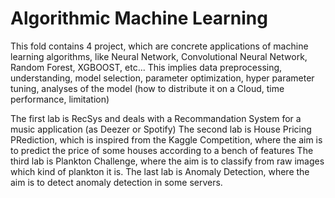 # Algorithmic Machine Learning

This fold contains 4 project, which are concrete applications of machine learning algorithms, like Neural Network, Convolutional Neural Network,
Random Forest, XGBOOST, etc... This implies data preprocessing, understanding, model selection, parameter optimization, hyper parameter tuning,
analyses of the model (how to distribute it on a Cloud, time performance, limitation)

The first lab is RecSys and deals with a Recommandation System for a music application (as Deezer or Spotify)
The second lab is House Pricing PRediction, which is inspired from the Kaggle Competition, where the aim is to predict the price of some houses according to a bench of features
The third lab is Plankton Challenge, where the aim is to classify from raw images which kind of plankton it is.
The last lab is Anomaly Detection, where the aim is to detect anomaly detection in some servers.
